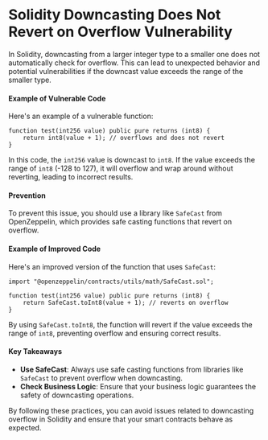 # Solidity Downcasting Does Not Revert on Overflow Vulnerability

In Solidity, downcasting from a larger integer type to a smaller one does not automatically check for overflow. This can lead to unexpected behavior and potential vulnerabilities if the downcast value exceeds the range of the smaller type.

#### Example of Vulnerable Code

Here's an example of a vulnerable function:

```solidity
function test(int256 value) public pure returns (int8) {
    return int8(value + 1); // overflows and does not revert
}
```

In this code, the `int256` value is downcast to `int8`. If the value exceeds the range of `int8` (-128 to 127), it will overflow and wrap around without reverting, leading to incorrect results.

#### Prevention

To prevent this issue, you should use a library like `SafeCast` from OpenZeppelin, which provides safe casting functions that revert on overflow.

#### Example of Improved Code

Here's an improved version of the function that uses `SafeCast`:

```solidity
import "@openzeppelin/contracts/utils/math/SafeCast.sol";

function test(int256 value) public pure returns (int8) {
    return SafeCast.toInt8(value + 1); // reverts on overflow
}
```

By using `SafeCast.toInt8`, the function will revert if the value exceeds the range of `int8`, preventing overflow and ensuring correct results.

#### Key Takeaways

- **Use SafeCast**: Always use safe casting functions from libraries like `SafeCast` to prevent overflow when downcasting.
- **Check Business Logic**: Ensure that your business logic guarantees the safety of downcasting operations.

By following these practices, you can avoid issues related to downcasting overflow in Solidity and ensure that your smart contracts behave as expected.